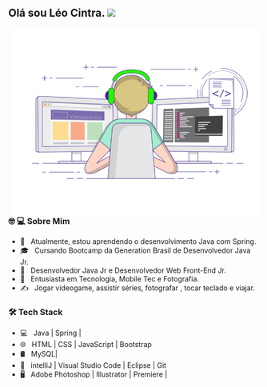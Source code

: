<h2> Olá sou Léo Cintra. <img src="https://github.com/souvikguria98/souvikguria98/blob/master/Hi.gif" width="25"></h2>
<img align="right" alt="GIF" src="https://raw.githubusercontent.com/cintralima/cintralima/main/gif3.gif" width="500"/>

<h3> 🤓 💻 Sobre Mim </h3>

- 🔭 &nbsp; Atualmente, estou aprendendo o desenvolvimento Java com Spring.
- 🎓 &nbsp; Cursando Bootcamp da Generation Brasil de Desenvolvedor Java Jr.
- 💼 &nbsp; Desenvolvedor Java Jr e Desenvolvedor Web Front-End Jr.
- 🌱 &nbsp; Entusiasta em Tecnologia, Mobile Tec e Fotografia.
- ✍️ &nbsp; Jogar videogame, assistir séries, fotografar , tocar teclado e viajar. 


<h3>🛠 Tech Stack</h3>

- 💻 &nbsp; Java | Spring | 
- 🌐 &nbsp; HTML | CSS | JavaScript | Bootstrap 
- 🛢 &nbsp; MySQL|  
- 🔧 &nbsp; intelliJ | Visual Studio Code | Eclipse | Git
- 🖥 &nbsp; Adobe Photoshop | Illustrator | Premiere | 
